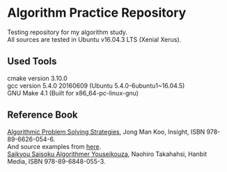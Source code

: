 Algorithm Practice Repository
=================================
Testing repository for my algorithm study.  
All sources are tested in Ubuntu v16.04.3 LTS (Xenial Xerus).  

Used Tools
---------------------------------
cmake version 3.10.0  
gcc version 5.4.0 20160609 (Ubuntu 5.4.0-6ubuntu1~16.04.5)  
GNU Make 4.1 (Built for x86_64-pc-linux-gnu)  

Reference Book
---------------------------------
[Algorithmic Problem Solving Strategies](https://goo.gl/9gEUa3), Jong Man Koo, Insight, ISBN 978-89-6626-054-6.  
And source examples from [here](http://book.algospot.com/src.html).  
[Saikyou Saisoku Algorithmer Youseikouza](https://goo.gl/3iVdZD), Naohiro Takahahsi, Hanbit Media, ISBN 978-89-6848-055-3.  

